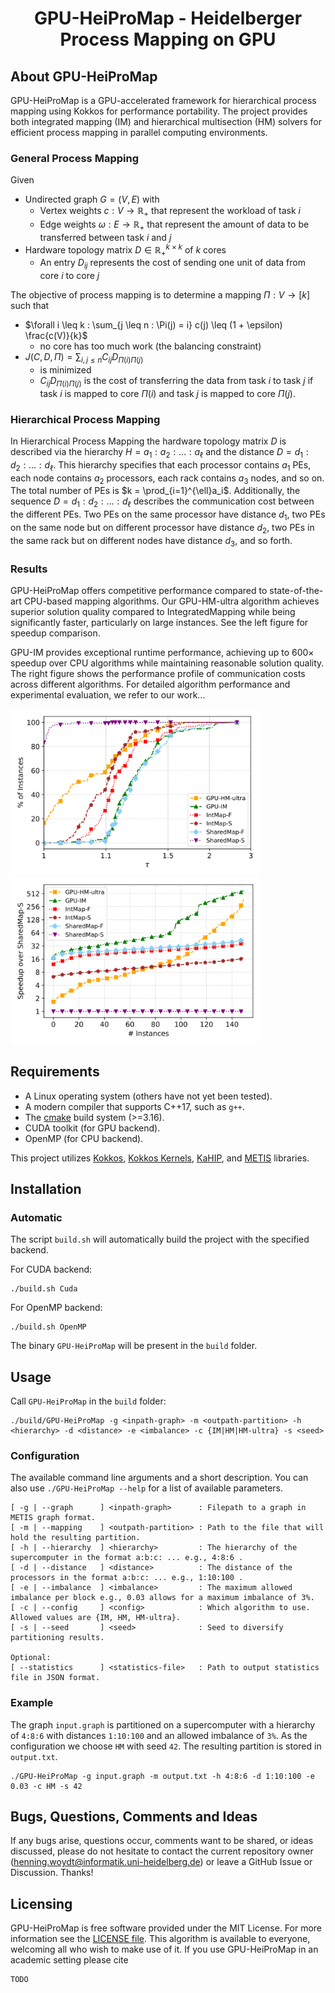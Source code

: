 <h1 align="center">GPU-HeiProMap - Heidelberger Process Mapping on GPU</h1>

About GPU-HeiProMap
-----------
GPU-HeiProMap is a GPU-accelerated framework for hierarchical process mapping using Kokkos for performance portability.
The project provides both integrated mapping (IM) and hierarchical multisection (HM) solvers for efficient process mapping in parallel computing environments.

### General Process Mapping
Given 
- Undirected graph $G = (V, E)$ with
  - Vertex weights $c : V \to \mathbb{R_+}$ that represent the workload of task $i$
  - Edge weights $\omega : E \to \mathbb{R_+}$ that represent the amount of data to be transferred between task $i$ and $j$
- Hardware topology matrix $D \in \mathbb{R_+}^{k \times k}$ of $k$ cores
  - An entry $D_{ij}$ represents the cost of sending one unit of data from core $i$ to core $j$

The objective of process mapping is to determine a mapping $\Pi : V \to [k]$ such that
- $\forall i \leq k : \sum_{j \leq n : \Pi(j) = i} c(j) \leq (1 + \epsilon) \frac{c(V)}{k}$
  - no core has too much work (the balancing constraint)
- $J(C, D, \Pi) = \sum_{i, j \leq n} C_{ij} D_{\Pi(i)\Pi(j)}$
  - is minimized
  - $C_{ij} D_{\Pi(i)\Pi(j)}$ is the cost of transferring the data from task $i$ to task $j$ if task $i$ is mapped to core $\Pi(i)$ and task $j$ is mapped to core $\Pi(j)$.

### Hierarchical Process Mapping
In Hierarchical Process Mapping the hardware topology matrix $D$ is described via the hierarchy $H = a_1 : a_2 : \ldots : a_\ell$ and the distance $D = d_1 : d_2 : \ldots : d_\ell$.
This hierarchy specifies that each processor contains $a_1$ PEs, each node contains $a_2$ processors, each rack contains $a_3$ nodes, and so on.
The total number of PEs is $k = \prod_{i=1}^{\ell}a_i$.
Additionally, the sequence $D = d_1 : d_2 : \ldots : d_\ell$ describes the communication cost between the different PEs.
Two PEs on the same processor have distance $d_1$, two PEs on the same node but on different processor have distance $d_2$, two PEs in the same rack but on different nodes have distance $d_3$, and so forth.

### Results
GPU-HeiProMap offers competitive performance compared to state-of-the-art CPU-based mapping algorithms.
Our GPU-HM-ultra algorithm achieves superior solution quality compared to IntegratedMapping while being significantly faster, particularly on large instances.
See the left figure for speedup comparison.

GPU-IM provides exceptional runtime performance, achieving up to 600× speedup over CPU algorithms while maintaining reasonable solution quality.
The right figure shows the performance profile of communication costs across different algorithms.
For detailed algorithm performance and experimental evaluation, we refer to our work...

<img src="./misc/all_comm_cost.png" alt="drawing" width="400"/> <img src="./misc/all_speedup.png" alt="drawing" width="400"/>

Requirements
-----------
- A Linux operating system (others have not yet been tested).
- A modern compiler that supports C++17, such as `g++`.
- The [cmake](https://cmake.org/) build system (>=3.16).
- CUDA toolkit (for GPU backend).
- OpenMP (for CPU backend).

This project utilizes [Kokkos](https://github.com/kokkos/kokkos), [Kokkos Kernels](https://github.com/kokkos/kokkos-kernels), [KaHIP](https://github.com/KaHIP/KaHIP), and [METIS](https://github.com/KaMinI/METIS) libraries.

Installation
-----------
### Automatic
The script `build.sh` will automatically build the project with the specified backend.

For CUDA backend:
```
./build.sh Cuda
```

For OpenMP backend:
```
./build.sh OpenMP
```

The binary `GPU-HeiProMap` will be present in the `build` folder.

Usage
-----------
Call `GPU-HeiProMap` in the `build` folder:

    ./build/GPU-HeiProMap -g <inpath-graph> -m <outpath-partition> -h <hierarchy> -d <distance> -e <imbalance> -c {IM|HM|HM-ultra} -s <seed>

### Configuration
The available command line arguments and a short description.
You can also use `./GPU-HeiProMap --help` for a list of available parameters.
```
[ -g | --graph      ] <inpath-graph>      : Filepath to a graph in METIS graph format.
[ -m | --mapping    ] <outpath-partition> : Path to the file that will hold the resulting partition.
[ -h | --hierarchy  ] <hierarchy>         : The hierarchy of the supercomputer in the format a:b:c: ... e.g., 4:8:6 .
[ -d | --distance   ] <distance>          : The distance of the processors in the format a:b:c: ... e.g., 1:10:100 .
[ -e | --imbalance  ] <imbalance>         : The maximum allowed imbalance per block e.g., 0.03 allows for a maximum imbalance of 3%.
[ -c | --config     ] <config>            : Which algorithm to use. Allowed values are {IM, HM, HM-ultra}.
[ -s | --seed       ] <seed>              : Seed to diversify partitioning results.

Optional:
[ --statistics      ] <statistics-file>   : Path to output statistics file in JSON format.
```

### Example
The graph `input.graph` is partitioned on a supercomputer with a hierarchy of `4:8:6` with distances `1:10:100` and an allowed imbalance of `3%`.
As the configuration we choose `HM` with seed `42`.
The resulting partition is stored in `output.txt`.

    ./GPU-HeiProMap -g input.graph -m output.txt -h 4:8:6 -d 1:10:100 -e 0.03 -c HM -s 42

## Bugs, Questions, Comments and Ideas

If any bugs arise, questions occur, comments want to be shared, or ideas discussed, please do not hesitate to contact the current repository owner (henning.woydt@informatik.uni-heidelberg.de) or leave a GitHub Issue or Discussion. Thanks!

Licensing
---------
GPU-HeiProMap is free software provided under the MIT License. For more information see the [LICENSE file][LF]. This algorithm is available to everyone, welcoming all who wish to make use of it. If you use GPU-HeiProMap in an academic setting please cite
```
TODO
```

[LF]: https://github.com/HenningWoydt/GPU-HeiProMap/blob/master/LICENSE "License"
